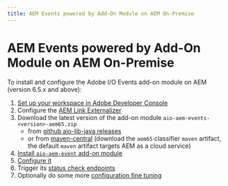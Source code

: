 ```yaml
---
title: AEM Events powered by Add-On Module on AEM On-Premise
---
```


# AEM Events powered by Add-On Module on AEM On-Premise

To install and configure the Adobe I/O Events add-on module on AEM (version 6.5.x and above):

1. [Set up your workspace in Adobe Developer Console](aem_console_setup.md)
2. Configure the [AEM Link Externalizer](aem_on_premise_link_externalizer.md)
3. Download the latest version of the add-on module `aio-aem-events-<version>-aem65.zip`
   * from [github aio-lib-java releases](https://github.com/adobe/aio-lib-java/releases)
   * or from [maven-central](https://repo1.maven.org/maven2/com/adobe/aio/aem/aio-aem-events/)
     (download the `aem65` classifier `maven` artifact, the default `maven` artifact targets AEM as a cloud service)
4. [Install `aio-aem-event` add-on module](aem_on_premise_package_install.md)
5. [Configure it](aem_workspace_setup.md)
6. Trigger its [status check endpoints](aem_status_check.md)
7. Optionally do some more [configuration fine tuning](aem_advanced_configurations.md)
